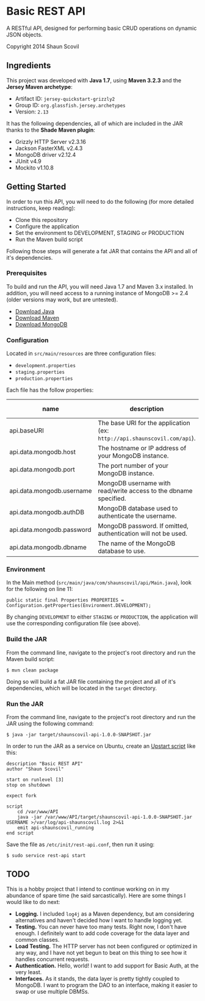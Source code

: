 # Basic REST API

A RESTful API, designed for performing basic CRUD operations on dynamic JSON objects.

Copyright 2014 Shaun Scovil


## Ingredients

This project was developed with __Java 1.7__, using __Maven 3.2.3__ and the __Jersey Maven archetype__:

* Artifact ID: `jersey-quickstart-grizzly2`
* Group ID: `org.glassfish.jersey.archetypes`
* Version: `2.13`

It has the following dependencies, all of which are included in the JAR thanks to the __Shade Maven plugin__:

* Grizzly HTTP Server v2.3.16
* Jackson FasterXML v2.4.3
* MongoDB driver v2.12.4
* JUnit v4.9
* Mockito v1.10.8


## Getting Started

In order to run this API, you will need to do the following (for more detailed instructions, keep reading):

* Clone this repository
* Configure the application
* Set the environment to DEVELOPMENT, STAGING or PRODUCTION
* Run the Maven build script

Following those steps will generate a fat JAR that contains the API and all of it's dependencies.


### Prerequisites

To build and run the API, you will need Java 1.7 and Maven 3.x installed. In addition, you will need access to a running instance of MongoDB >= 2.4 (older versions may work, but are untested).

* [Download Java](http://www.oracle.com/technetwork/java/javase/downloads/jdk7-downloads-1880260.html)
* [Download Maven](http://maven.apache.org/download.cgi)
* [Download MongoDB](http://www.mongodb.org/downloads)


### Configuration

Located in `src/main/resources` are three configuration files:

* `development.properties`
* `staging.properties`
* `production.properties`

Each file has the follow properties:

name | description | default value
-----|-------------|--------------
api.baseURI | The base URI for the application (ex: `http://api.shaunscovil.com/api`). | Required (no default).
api.data.mongodb.host | The hostname or IP address of your MongoDB instance. | `localhost`
api.data.mongodb.port | The port number of your MongoDB instance. | `27017`
api.data.mongodb.username | MongoDB username with read/write access to the dbname specified. | `root`
api.data.mongodb.authDB | MongoDB database used to authenticate the username. | `admin`
api.data.mongodb.password | MongoDB password. If omitted, authentication will not be used. | None (see description).
api.data.mongodb.dbname | The name of the MongoDB database to use. | `test`


### Environment

In the Main method (`src/main/java/com/shaunscovil/api/Main.java`), look for the following on line 11:

```
public static final Properties PROPERTIES = Configuration.getProperties(Environment.DEVELOPMENT);
```

By changing `DEVELOPMENT` to either `STAGING` or `PRODUCTION`, the application will use the corresponding configuration file (see above).


### Build the JAR

From the command line, navigate to the project's root directory and run the Maven build script:

```
$ mvn clean package
```

Doing so will build a fat JAR file containing the project and all of it's dependencies, which will be located in the `target` directory.


### Run the JAR

From the command line, navigate to the project's root directory and run the JAR using the following command:

```
$ java -jar target/shaunscovil-api-1.0.0-SNAPSHOT.jar
```

In order to run the JAR as a service on Ubuntu, create an [Upstart script](http://upstart.ubuntu.com/getting-started.html) like this:

```
description "Basic REST API"
author "Shaun Scovil"

start on runlevel [3]
stop on shutdown

expect fork

script
    cd /var/www/API
    java -jar /var/www/API/target/shaunscovil-api-1.0.0-SNAPSHOT.jar USERNAME >/var/log/api-shaunscovil.log 2>&1
    emit api-shaunscovil_running
end script
```

Save the file as `/etc/init/rest-api.conf`, then run it using:

```
$ sudo service rest-api start
```


## TODO

This is a hobby project that I intend to continue working on in my abundance of spare time (he said sarcastically). Here are some things I would like to do next:

* __Logging.__ I included `log4j` as a Maven dependency, but am considering alternatives and haven't decided how I want to handle logging yet.
* __Testing.__ You can never have too many tests. Right now, I don't have enough. I definitely want to add code coverage for the data layer and common classes.
* __Load Testing.__ The HTTP server has not been configured or optimized in any way, and I have not yet begun to beat on this thing to see how it handles concurrent requests.
* __Authentication.__ Hello, world! I want to add support for Basic Auth, at the very least.
* __Interfaces.__ As it stands, the data layer is pretty tightly coupled to MongoDB. I want to program the DAO to an interface, making it easier to swap or use multiple DBMSs.
